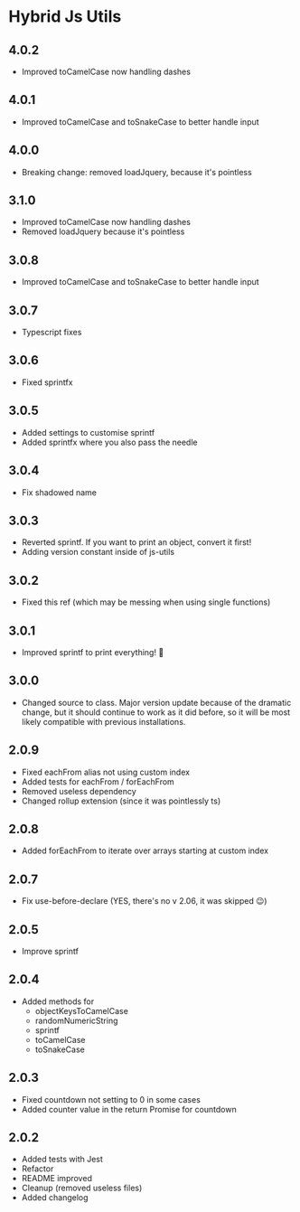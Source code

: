 # Hybrid Js Utils

## 4.0.2
* Improved toCamelCase now handling dashes

## 4.0.1
* Improved toCamelCase and toSnakeCase to better handle input

## 4.0.0
* Breaking change: removed loadJquery, because it's pointless

## 3.1.0
* Improved toCamelCase now handling dashes
* Removed loadJquery because it's pointless

## 3.0.8
* Improved toCamelCase and toSnakeCase to better handle input

## 3.0.7
* Typescript fixes

## 3.0.6
* Fixed sprintfx

## 3.0.5
* Added settings to customise sprintf
* Added sprintfx where you also pass the needle

## 3.0.4
* Fix shadowed name

## 3.0.3
* Reverted sprintf. If you want to print an object, convert it first!
* Adding version constant inside of js-utils

## 3.0.2
* Fixed this ref (which may be messing when using single functions)

## 3.0.1
* Improved sprintf to print everything! 🎉

## 3.0.0
* Changed source to class. Major version update because of the dramatic change, but it should continue to work as it did before, so it will be most likely compatible with previous installations.

## 2.0.9
* Fixed eachFrom alias not using custom index
* Added tests for eachFrom / forEachFrom
* Removed useless dependency
* Changed rollup extension (since it was pointlessly ts)

## 2.0.8
* Added forEachFrom to iterate over arrays starting at custom index

## 2.0.7
* Fix use-before-declare (YES, there's no v 2.06, it was skipped 😉)

## 2.0.5
* Improve sprintf

## 2.0.4
* Added methods for
  * objectKeysToCamelCase
  * randomNumericString
  * sprintf
  * toCamelCase
  * toSnakeCase

## 2.0.3
* Fixed countdown not setting to 0 in some cases
* Added counter value in the return Promise for countdown

## 2.0.2
* Added tests with Jest
* Refactor
* README improved
* Cleanup (removed useless files)
* Added changelog
